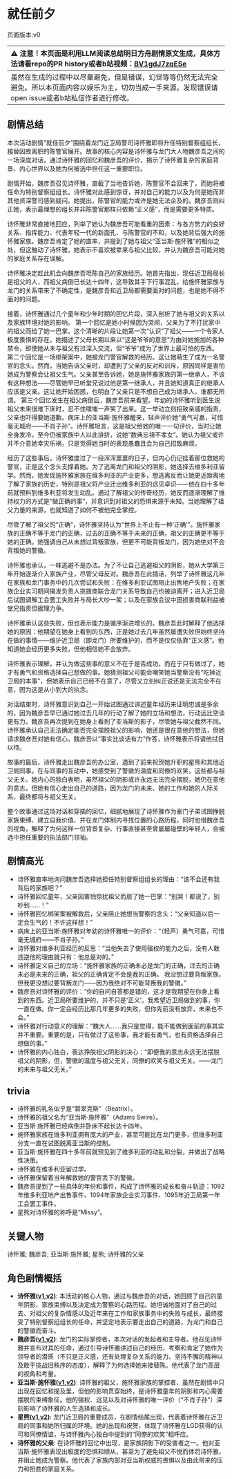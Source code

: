 # 就任前夕
页面版本:v0
 

| :warning: 注意！本页面是利用LLM阅读总结明日方舟剧情原文生成，具体方法请看repo的PR history或者b站视频：[BV1gdJ7zqESe](https://www.bilibili.com/video/BV1gdJ7zqESe/)         |
|:----------------------------|
| 虽然在生成的过程中以尽量避免，但是错误，幻觉等等仍然无法完全避免。所以本页面内容以娱乐为主，切勿当成一手来源。发现错误请open issue或者b站私信作者进行修改。|



## 剧情总结
本次活动剧情“就任前夕”围绕着龙门近卫局警司诗怀雅即将升任特别督察组组长，接替因故离职的陈警官展开。故事的核心内容是诗怀雅与龙门大人物魏彦吾之间的一场深度对话，通过诗怀雅的回忆和魏彦吾的评价，揭示了诗怀雅复杂的家庭背景、内心世界以及她为何被选中担任这一重要职位。

剧情开始，魏彦吾召见诗怀雅，直截了当地告诉她，陈警官不会回来了，而她将被任命为特别督察组组长。诗怀雅对此感到惊讶，并对自己的能力以及为何是她而非其他资深警司感到疑问。她提出，陈警官的能力或许是她无法企及的。魏彦吾则纠正她，表示最理想的组长并非陈警官那样只依赖“正义感”，而是需要更多特质。

诗怀雅非常直接地回应，列举了她认为魏彦吾可能看重的因素：与各方势力的良好关系、指挥能力、代表年轻一代的新面孔、与陈警官的不和，以及她背后强大的施怀雅家族。魏彦吾肯定了她的直率，并提到了她与祖父“亚当斯·施怀雅”的相似之处，但这触动了诗怀雅，她表示不喜欢被拿来与祖父比较，并认为魏彦吾可能对她的家庭关系存在误解。

诗怀雅决定趁此机会向魏彦吾坦陈自己的家族经历。她首先指出，现任近卫局局长是祖父的人，而祖父病倒已长达十四年，这导致其手下行事混乱，给施怀雅家族与龙门的关系带来了不确定性，是魏彦吾和近卫局都需要面对的问题，也是她不得不面对的问题。

接着，诗怀雅通过几个童年和少年时期的回忆片段，深入剖析了她与祖父的关系以及家族环境对她的影响。
第一个回忆是她小时候因为哭闹，父亲为了不打扰家中的祖父而给了她一巴掌。这个清晰的片段让她第一次“认识”了祖父——一个令家人极度畏惧的存在。她描述了父母长期以来以“这是爷爷的意思”为由对她施加的各种禁令，即使她从未与祖父有过深入交流，但“爷爷”成为了世界上最可怕的东西。
第二个回忆是一场绑架案中，她被龙门警官解救的经历。这让她萌生了成为一名警官的念头。然而，当她告诉父亲时，却遭到了父亲的反对和训斥，原因同样是害怕她成为警察会让祖父生气。父亲甚至告诉她，她是施怀雅家族的第一继承人，不该有这种想法——尽管她早已听堂兄说过他是第一继承人，并且她知道真正的继承人应该是父亲。这让她开始困惑，也明白了父亲只是不想自己成为继承人，谁都无所谓。
第三个回忆发生在祖父病倒后，魏彦吾前来看望。年幼的诗怀雅听到医生说祖父未来很难下床时，忍不住噗嗤一声笑了出来。这一举动立刻招致亲戚的指责，父亲也吓得要她道歉。病床上的亚当斯·施怀雅醒来，轻声评价她“勇气可嘉，可惜毫无城府——不肖子孙”。诗怀雅坦言，这是祖父给她的唯一一句评价，当时让她全身发冷，至今仍被家族中人以此排挤，说她“数典忘祖不孝女”。她认为祖父或许并不介意她幸灾乐祸，只是觉得她当时的表现愚蠢且会为自己招致麻烦。

经历了这些事后，诗怀雅度过了一段浑浑噩噩的日子，但内心仍记挂着那位救她的警官，正是这个念头支撑着她。为了逃离龙门和祖父的阴影，她选择去维多利亚留学。然而，她发现施怀雅家族在维多利亚的产业更多，想逃离反而让她更近距离地了解了家族的历史，特别是祖父将产业迁出维多利亚的远见卓识——他在四十多年前就预料到维多利亚将发生动乱。通过了解祖父的传奇经历，她反而逐渐理解了维持权力的方式是“做正确的事”，并意识到对祖父的恐惧来源于未知。当她理解了祖父力量的来源，也就知道了如何不被他完全掌控。

尽管了解了祖父的“正确”，诗怀雅坚持认为“世界上不止有一种‘正确’”。施怀雅家族的正确不等于龙门的正确，过去的正确不等于未来的正确，祖父的正确更不等于她的正确。她强调自己从未想过背叛家族，但更不可能背叛龙门，因为她绝对不会背叛她的警徽。

诗怀雅也承认，一味逃避不是办法。为了不让自己逃避祖父的阴影，她从大学第三年开始逐渐介入家族产业，尽管父母反对。魏彦吾在此插话，列举了诗怀雅这几年在家族和龙门事务中的几次尝试和失败：在维多利亚试图阻止出售地产失败；在家族企业实习期间揭发负责人挑拨商联合龙门关系导致自己也被迫离开；进入近卫局后试图调解工会罢工失败并与局长大吵一架；以及在家族会议中因损害商联利益被堂兄指责但据理力争。

诗怀雅承认这些失败，但也表示能力是循序渐进增长的。魏彦吾此时解释了他选择她的原因：他期望在她身上看到的东西，正是她过去几年虽然屡遭失败但始终坚持在做的事情——维护近卫局（即龙门）所要维护的，而不是仅仅依靠“正义感”。他知道她会经历更多失败，但他相信她不会放弃。

诗怀雅表示理解，并认为做这些事的意义不在于是否成功，而在于只有做过了，她才有勇气和资格选择自己想做的事。她猜测祖父可能会嘲笑她当警察没有“吃掉近卫局的本事”，但她表示自己已经不在意了，尽管又立刻纠正说还是无法完全不在意，因为这是从小到大的执念。

对话结束时，诗怀雅意识到自己一开始试图通过讲述童年经历来证明忠诚是多余的，因为魏彦吾早已通过她过去几年的行动了解了她的立场和想法，行动远比空谈更有力。魏彦吾再次提到在她身上看到了亚当斯的影子，尽管她与祖父截然不同。诗怀雅承认自己无法确定能否完全摆脱祖父的影响，她还是很在意他的想法，但她请求魏彦吾对她有信心。魏彦吾以“事实比谈话有力”作答，诗怀雅表示将请他拭目以待。

故事的最后，诗怀雅走出魏彦吾的办公室，遇到了前来祝贺她升职的星熊和其他近卫局同事。在与同事的互动中，她感受到了警徽的温度和同僚的欢笑，这些都与祖父无关。她内心的独白表明，虽然祖父的阴影或许永远无法完全摆脱，她仍在意他的意志，但她有信心走出自己的道路，因为龙门的未来、她的工作和她的人际关系，最终都将与祖父无关。

整个故事通过这场对话和穿插的回忆，细腻地展现了诗怀雅作为豪门子弟试图挣脱家族束缚、建立自我价值、并在龙门体制内寻找位置的心路历程，同时也借魏彦吾的视角，解释了为何这样一位背景复杂、行事直接甚至曾屡屡碰壁的年轻人，会被选中担任重要的执法部门领袖。
## 剧情高光
*   诗怀雅直率地询问魏彦吾选择她担任特别督察组组长的理由：“该不会还有我背后的家族吧？”
*   诗怀雅回忆童年，父亲因害怕惊扰祖父而扇了她一巴掌：“别哭！都说了，别吵到......！”
*   诗怀雅回忆绑架案被解救后，父亲阻止她想当警察的念头：“父亲知道以后一定会生气的！不许这样想！”
*   病床上的亚当斯·施怀雅对年幼的诗怀雅唯一的评价：“（轻声）勇气可嘉，可惜毫无城府——不肖子孙。”
*   诗怀雅对维多利亚经历的反思：“当他失去了使用强权的能力之后，没有人敢违逆他的理由就只有：他总是对的。”
*   诗怀雅定义自己的立场：“施怀雅家族的正确未必是龙门的正确，过去的正确未必是未来的正确，祖父的正确肯定不会是我的正确。 我没想过要背叛家族，但我更没想过要背叛龙门——因为我绝对不可能背叛我的警徽。”
*   魏彦吾对诗怀雅的评价：“你的自问自答都是错的，这才是我期望在你身上看到的东西。近卫局所要维护的，并不只是‘正义’。我希望近卫局做到的事，你一直在做。你一定会经历比那几年更多的失败，但你先前没有放弃，未来也不会。”
*   诗怀雅对行动意义的理解：“魏大人......我只是觉得，能不能做到面前的事其实并不重要。重要的是，只有做过了这些事，我才能有勇气，也有资格选择自己想做的事。”
*   诗怀雅的内心独白，表达挣脱祖父阴影的决心：“即便我的意志永远无法摆脱祖父的阴影，但，警徽的温度与祖父无关，同僚的欢笑与祖父无关。——龙门的未来与祖父无关。”
## trivia
*   诗怀雅的乳名似乎是“碧翠克斯”（Beatrix）。
*   诗怀雅的祖父名为“亚当斯·施怀雅”（Adams Swire）。
*   亚当斯·施怀雅已经病倒并卧床不起长达十四年。
*   施怀雅家族在维多利亚拥有庞大的产业，甚至可能比在龙门更多，但维多利亚分支一直在试图脱离亚当斯的控制。
*   亚当斯·施怀雅在四十多年前就预见到了维多利亚的动乱和分裂，并做出了战略性决策。
*   诗怀雅在维多利亚留过学。
*   诗怀雅保留着当年解救她的警官丢下的警徽。
*   魏彦吾提到了一些具体的年份和事件，构成了诗怀雅的成长和奋斗轨迹：1092年维多利亚地产出售事件、1094年家族企业实习事件、1095年近卫局第一年工会罢工事件。
*   星熊对诗怀雅的称呼是“Missy”。
## 关键人物
诗怀雅; 魏彦吾; 亚当斯·施怀雅; 星熊; 诗怀雅的父亲
## 角色剧情概括
-   **诗怀雅([v1](../chars/char_308_swire.md),[v2](../char_v3/char_308_swire.md))**: 本活动的核心人物，通过与魏彦吾的对话，她回顾了自己的童年阴影、家族束缚以及决定成为警察的心路历程。她坦诚地面对了自己的过去、对祖父的复杂情感以及近年来在工作和家族事务中的失败与成长，最终接受了特别督察组组长的任命，并坚定地表示要走出自己的道路，为龙门和自己的警徽而奋斗。
-   **魏彦吾([v1](../chars/extended_char_wei_yan_wu.md),[v2](../char_v3/extended_char_wei_yan_wu.md))**: 龙门的实际掌控者，本次对话的发起者和主导者。他召见诗怀雅并宣布对其的任命，通过引导诗怀雅讲述自己的经历，考察和肯定了她作为领导者的潜质（不只是正义感，还有处理复杂关系的能力、坚持不懈的精神以及敢于挑战旧秩序的态度），解释了为何选择她来接替陈。他代表了龙门高层的视角和考量。
-   **亚当斯·施怀雅([v1](../chars/extended_char_a0a860.md),[v2](../char_v3/extended_char_a0a860.md))**: 诗怀雅的祖父，施怀雅家族的掌控者，虽然在剧情中只出现在回忆和提及里，但他的影响贯穿始终，是诗怀雅童年的阴影和内心需要摆脱的束缚象征。他的强权、远见以及对诗怀雅的唯一评价（“不肖子孙”）深刻影响了诗怀雅的人生选择和成长。
-   **星熊([v1](../chars/char_136_hsguma.md),[v2](../char_v3/char_136_hsguma.md))**: 龙门近卫局的重要成员，在剧情结尾出现，代表着诗怀雅在近卫局的同事和她所归属的环境。她的出现和祝贺，体现了诗怀雅在LGD获得的认可和同僚情谊，与诗怀雅内心独白中提到的“同僚的欢笑”相呼应。
-   **诗怀雅的父亲**: 在诗怀雅的回忆中出现，是家族阴影下的受害者之一。他对亚当斯·施怀雅表现出极度的恐惧和顺从，甚至为了避免祖父不悦而体罚诗怀雅，并阻止她成为警察。他代表了家族内部对亚当斯权威的畏惧以及由此带来的压力和扭曲的家庭关系。